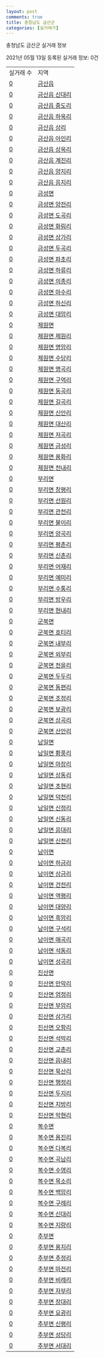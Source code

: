 ```yaml
---
layout: post
comments: true
title: 충청남도 금산군
categories: [실거래가]
---
```


충청남도 금산군 실거래 정보

2021년 05월 13일 등록된 실거래 정보: 0건


<table>
  <tr>
    <td>실거래 수</td>
    <td>지역</td>
  </tr>

  
  <tr>
    <td><a href="4471025000.html">0</a></td>
    <td><a href="4471025000.html">금산읍</a></td>
  </tr>
    

  <tr>
    <td><a href="4471025021.html">0</a></td>
    <td><a href="4471025021.html">금산읍 신대리</a></td>
  </tr>
    

  <tr>
    <td><a href="4471025022.html">0</a></td>
    <td><a href="4471025022.html">금산읍 중도리</a></td>
  </tr>
    

  <tr>
    <td><a href="4471025023.html">0</a></td>
    <td><a href="4471025023.html">금산읍 하옥리</a></td>
  </tr>
    

  <tr>
    <td><a href="4471025024.html">0</a></td>
    <td><a href="4471025024.html">금산읍 상리</a></td>
  </tr>
    

  <tr>
    <td><a href="4471025025.html">0</a></td>
    <td><a href="4471025025.html">금산읍 아인리</a></td>
  </tr>
    

  <tr>
    <td><a href="4471025026.html">0</a></td>
    <td><a href="4471025026.html">금산읍 상옥리</a></td>
  </tr>
    

  <tr>
    <td><a href="4471025027.html">0</a></td>
    <td><a href="4471025027.html">금산읍 계진리</a></td>
  </tr>
    

  <tr>
    <td><a href="4471025028.html">0</a></td>
    <td><a href="4471025028.html">금산읍 양지리</a></td>
  </tr>
    

  <tr>
    <td><a href="4471025029.html">0</a></td>
    <td><a href="4471025029.html">금산읍 음지리</a></td>
  </tr>
    

  <tr>
    <td><a href="4471031000.html">0</a></td>
    <td><a href="4471031000.html">금성면</a></td>
  </tr>
    

  <tr>
    <td><a href="4471031021.html">0</a></td>
    <td><a href="4471031021.html">금성면 양전리</a></td>
  </tr>
    

  <tr>
    <td><a href="4471031022.html">0</a></td>
    <td><a href="4471031022.html">금성면 도곡리</a></td>
  </tr>
    

  <tr>
    <td><a href="4471031023.html">0</a></td>
    <td><a href="4471031023.html">금성면 화림리</a></td>
  </tr>
    

  <tr>
    <td><a href="4471031024.html">0</a></td>
    <td><a href="4471031024.html">금성면 상가리</a></td>
  </tr>
    

  <tr>
    <td><a href="4471031025.html">0</a></td>
    <td><a href="4471031025.html">금성면 두곡리</a></td>
  </tr>
    

  <tr>
    <td><a href="4471031026.html">0</a></td>
    <td><a href="4471031026.html">금성면 파초리</a></td>
  </tr>
    

  <tr>
    <td><a href="4471031027.html">0</a></td>
    <td><a href="4471031027.html">금성면 하류리</a></td>
  </tr>
    

  <tr>
    <td><a href="4471031028.html">0</a></td>
    <td><a href="4471031028.html">금성면 의총리</a></td>
  </tr>
    

  <tr>
    <td><a href="4471031029.html">0</a></td>
    <td><a href="4471031029.html">금성면 마수리</a></td>
  </tr>
    

  <tr>
    <td><a href="4471031030.html">0</a></td>
    <td><a href="4471031030.html">금성면 하신리</a></td>
  </tr>
    

  <tr>
    <td><a href="4471031031.html">0</a></td>
    <td><a href="4471031031.html">금성면 대암리</a></td>
  </tr>
    

  <tr>
    <td><a href="4471032000.html">0</a></td>
    <td><a href="4471032000.html">제원면</a></td>
  </tr>
    

  <tr>
    <td><a href="4471032021.html">0</a></td>
    <td><a href="4471032021.html">제원면 제원리</a></td>
  </tr>
    

  <tr>
    <td><a href="4471032022.html">0</a></td>
    <td><a href="4471032022.html">제원면 명암리</a></td>
  </tr>
    

  <tr>
    <td><a href="4471032023.html">0</a></td>
    <td><a href="4471032023.html">제원면 수당리</a></td>
  </tr>
    

  <tr>
    <td><a href="4471032024.html">0</a></td>
    <td><a href="4471032024.html">제원면 명곡리</a></td>
  </tr>
    

  <tr>
    <td><a href="4471032025.html">0</a></td>
    <td><a href="4471032025.html">제원면 구억리</a></td>
  </tr>
    

  <tr>
    <td><a href="4471032026.html">0</a></td>
    <td><a href="4471032026.html">제원면 동곡리</a></td>
  </tr>
    

  <tr>
    <td><a href="4471032027.html">0</a></td>
    <td><a href="4471032027.html">제원면 길곡리</a></td>
  </tr>
    

  <tr>
    <td><a href="4471032028.html">0</a></td>
    <td><a href="4471032028.html">제원면 신안리</a></td>
  </tr>
    

  <tr>
    <td><a href="4471032029.html">0</a></td>
    <td><a href="4471032029.html">제원면 대산리</a></td>
  </tr>
    

  <tr>
    <td><a href="4471032030.html">0</a></td>
    <td><a href="4471032030.html">제원면 저곡리</a></td>
  </tr>
    

  <tr>
    <td><a href="4471032031.html">0</a></td>
    <td><a href="4471032031.html">제원면 금성리</a></td>
  </tr>
    

  <tr>
    <td><a href="4471032032.html">0</a></td>
    <td><a href="4471032032.html">제원면 용화리</a></td>
  </tr>
    

  <tr>
    <td><a href="4471032033.html">0</a></td>
    <td><a href="4471032033.html">제원면 천내리</a></td>
  </tr>
    

  <tr>
    <td><a href="4471033000.html">0</a></td>
    <td><a href="4471033000.html">부리면</a></td>
  </tr>
    

  <tr>
    <td><a href="4471033021.html">0</a></td>
    <td><a href="4471033021.html">부리면 창평리</a></td>
  </tr>
    

  <tr>
    <td><a href="4471033022.html">0</a></td>
    <td><a href="4471033022.html">부리면 선원리</a></td>
  </tr>
    

  <tr>
    <td><a href="4471033023.html">0</a></td>
    <td><a href="4471033023.html">부리면 관천리</a></td>
  </tr>
    

  <tr>
    <td><a href="4471033024.html">0</a></td>
    <td><a href="4471033024.html">부리면 불이리</a></td>
  </tr>
    

  <tr>
    <td><a href="4471033025.html">0</a></td>
    <td><a href="4471033025.html">부리면 양곡리</a></td>
  </tr>
    

  <tr>
    <td><a href="4471033026.html">0</a></td>
    <td><a href="4471033026.html">부리면 평촌리</a></td>
  </tr>
    

  <tr>
    <td><a href="4471033027.html">0</a></td>
    <td><a href="4471033027.html">부리면 신촌리</a></td>
  </tr>
    

  <tr>
    <td><a href="4471033028.html">0</a></td>
    <td><a href="4471033028.html">부리면 어재리</a></td>
  </tr>
    

  <tr>
    <td><a href="4471033029.html">0</a></td>
    <td><a href="4471033029.html">부리면 예미리</a></td>
  </tr>
    

  <tr>
    <td><a href="4471033030.html">0</a></td>
    <td><a href="4471033030.html">부리면 수통리</a></td>
  </tr>
    

  <tr>
    <td><a href="4471033031.html">0</a></td>
    <td><a href="4471033031.html">부리면 방우리</a></td>
  </tr>
    

  <tr>
    <td><a href="4471033032.html">0</a></td>
    <td><a href="4471033032.html">부리면 현내리</a></td>
  </tr>
    

  <tr>
    <td><a href="4471034000.html">0</a></td>
    <td><a href="4471034000.html">군북면</a></td>
  </tr>
    

  <tr>
    <td><a href="4471034021.html">0</a></td>
    <td><a href="4471034021.html">군북면 호티리</a></td>
  </tr>
    

  <tr>
    <td><a href="4471034022.html">0</a></td>
    <td><a href="4471034022.html">군북면 내부리</a></td>
  </tr>
    

  <tr>
    <td><a href="4471034023.html">0</a></td>
    <td><a href="4471034023.html">군북면 외부리</a></td>
  </tr>
    

  <tr>
    <td><a href="4471034024.html">0</a></td>
    <td><a href="4471034024.html">군북면 천을리</a></td>
  </tr>
    

  <tr>
    <td><a href="4471034025.html">0</a></td>
    <td><a href="4471034025.html">군북면 두두리</a></td>
  </tr>
    

  <tr>
    <td><a href="4471034026.html">0</a></td>
    <td><a href="4471034026.html">군북면 동편리</a></td>
  </tr>
    

  <tr>
    <td><a href="4471034027.html">0</a></td>
    <td><a href="4471034027.html">군북면 조정리</a></td>
  </tr>
    

  <tr>
    <td><a href="4471034028.html">0</a></td>
    <td><a href="4471034028.html">군북면 보광리</a></td>
  </tr>
    

  <tr>
    <td><a href="4471034029.html">0</a></td>
    <td><a href="4471034029.html">군북면 상곡리</a></td>
  </tr>
    

  <tr>
    <td><a href="4471034030.html">0</a></td>
    <td><a href="4471034030.html">군북면 산안리</a></td>
  </tr>
    

  <tr>
    <td><a href="4471035000.html">0</a></td>
    <td><a href="4471035000.html">남일면</a></td>
  </tr>
    

  <tr>
    <td><a href="4471035021.html">0</a></td>
    <td><a href="4471035021.html">남일면 황풍리</a></td>
  </tr>
    

  <tr>
    <td><a href="4471035022.html">0</a></td>
    <td><a href="4471035022.html">남일면 마장리</a></td>
  </tr>
    

  <tr>
    <td><a href="4471035023.html">0</a></td>
    <td><a href="4471035023.html">남일면 상동리</a></td>
  </tr>
    

  <tr>
    <td><a href="4471035024.html">0</a></td>
    <td><a href="4471035024.html">남일면 초현리</a></td>
  </tr>
    

  <tr>
    <td><a href="4471035025.html">0</a></td>
    <td><a href="4471035025.html">남일면 덕천리</a></td>
  </tr>
    

  <tr>
    <td><a href="4471035026.html">0</a></td>
    <td><a href="4471035026.html">남일면 신정리</a></td>
  </tr>
    

  <tr>
    <td><a href="4471035027.html">0</a></td>
    <td><a href="4471035027.html">남일면 신동리</a></td>
  </tr>
    

  <tr>
    <td><a href="4471035028.html">0</a></td>
    <td><a href="4471035028.html">남일면 음대리</a></td>
  </tr>
    

  <tr>
    <td><a href="4471035029.html">0</a></td>
    <td><a href="4471035029.html">남일면 신천리</a></td>
  </tr>
    

  <tr>
    <td><a href="4471036000.html">0</a></td>
    <td><a href="4471036000.html">남이면</a></td>
  </tr>
    

  <tr>
    <td><a href="4471036021.html">0</a></td>
    <td><a href="4471036021.html">남이면 하금리</a></td>
  </tr>
    

  <tr>
    <td><a href="4471036022.html">0</a></td>
    <td><a href="4471036022.html">남이면 상금리</a></td>
  </tr>
    

  <tr>
    <td><a href="4471036023.html">0</a></td>
    <td><a href="4471036023.html">남이면 건천리</a></td>
  </tr>
    

  <tr>
    <td><a href="4471036024.html">0</a></td>
    <td><a href="4471036024.html">남이면 역평리</a></td>
  </tr>
    

  <tr>
    <td><a href="4471036025.html">0</a></td>
    <td><a href="4471036025.html">남이면 대양리</a></td>
  </tr>
    

  <tr>
    <td><a href="4471036026.html">0</a></td>
    <td><a href="4471036026.html">남이면 흑암리</a></td>
  </tr>
    

  <tr>
    <td><a href="4471036027.html">0</a></td>
    <td><a href="4471036027.html">남이면 구석리</a></td>
  </tr>
    

  <tr>
    <td><a href="4471036028.html">0</a></td>
    <td><a href="4471036028.html">남이면 매곡리</a></td>
  </tr>
    

  <tr>
    <td><a href="4471036029.html">0</a></td>
    <td><a href="4471036029.html">남이면 석동리</a></td>
  </tr>
    

  <tr>
    <td><a href="4471036030.html">0</a></td>
    <td><a href="4471036030.html">남이면 성곡리</a></td>
  </tr>
    

  <tr>
    <td><a href="4471037000.html">0</a></td>
    <td><a href="4471037000.html">진산면</a></td>
  </tr>
    

  <tr>
    <td><a href="4471037021.html">0</a></td>
    <td><a href="4471037021.html">진산면 만악리</a></td>
  </tr>
    

  <tr>
    <td><a href="4471037022.html">0</a></td>
    <td><a href="4471037022.html">진산면 엄정리</a></td>
  </tr>
    

  <tr>
    <td><a href="4471037023.html">0</a></td>
    <td><a href="4471037023.html">진산면 부암리</a></td>
  </tr>
    

  <tr>
    <td><a href="4471037024.html">0</a></td>
    <td><a href="4471037024.html">진산면 삼가리</a></td>
  </tr>
    

  <tr>
    <td><a href="4471037025.html">0</a></td>
    <td><a href="4471037025.html">진산면 오항리</a></td>
  </tr>
    

  <tr>
    <td><a href="4471037026.html">0</a></td>
    <td><a href="4471037026.html">진산면 석막리</a></td>
  </tr>
    

  <tr>
    <td><a href="4471037027.html">0</a></td>
    <td><a href="4471037027.html">진산면 교촌리</a></td>
  </tr>
    

  <tr>
    <td><a href="4471037028.html">0</a></td>
    <td><a href="4471037028.html">진산면 읍내리</a></td>
  </tr>
    

  <tr>
    <td><a href="4471037029.html">0</a></td>
    <td><a href="4471037029.html">진산면 묵산리</a></td>
  </tr>
    

  <tr>
    <td><a href="4471037030.html">0</a></td>
    <td><a href="4471037030.html">진산면 행정리</a></td>
  </tr>
    

  <tr>
    <td><a href="4471037031.html">0</a></td>
    <td><a href="4471037031.html">진산면 두지리</a></td>
  </tr>
    

  <tr>
    <td><a href="4471037032.html">0</a></td>
    <td><a href="4471037032.html">진산면 지방리</a></td>
  </tr>
    

  <tr>
    <td><a href="4471037033.html">0</a></td>
    <td><a href="4471037033.html">진산면 막현리</a></td>
  </tr>
    

  <tr>
    <td><a href="4471038000.html">0</a></td>
    <td><a href="4471038000.html">복수면</a></td>
  </tr>
    

  <tr>
    <td><a href="4471038021.html">0</a></td>
    <td><a href="4471038021.html">복수면 용진리</a></td>
  </tr>
    

  <tr>
    <td><a href="4471038022.html">0</a></td>
    <td><a href="4471038022.html">복수면 다복리</a></td>
  </tr>
    

  <tr>
    <td><a href="4471038023.html">0</a></td>
    <td><a href="4471038023.html">복수면 곡남리</a></td>
  </tr>
    

  <tr>
    <td><a href="4471038024.html">0</a></td>
    <td><a href="4471038024.html">복수면 수영리</a></td>
  </tr>
    

  <tr>
    <td><a href="4471038025.html">0</a></td>
    <td><a href="4471038025.html">복수면 목소리</a></td>
  </tr>
    

  <tr>
    <td><a href="4471038026.html">0</a></td>
    <td><a href="4471038026.html">복수면 백암리</a></td>
  </tr>
    

  <tr>
    <td><a href="4471038027.html">0</a></td>
    <td><a href="4471038027.html">복수면 구례리</a></td>
  </tr>
    

  <tr>
    <td><a href="4471038028.html">0</a></td>
    <td><a href="4471038028.html">복수면 신대리</a></td>
  </tr>
    

  <tr>
    <td><a href="4471038029.html">0</a></td>
    <td><a href="4471038029.html">복수면 지량리</a></td>
  </tr>
    

  <tr>
    <td><a href="4471039000.html">0</a></td>
    <td><a href="4471039000.html">추부면</a></td>
  </tr>
    

  <tr>
    <td><a href="4471039021.html">0</a></td>
    <td><a href="4471039021.html">추부면 용지리</a></td>
  </tr>
    

  <tr>
    <td><a href="4471039022.html">0</a></td>
    <td><a href="4471039022.html">추부면 추정리</a></td>
  </tr>
    

  <tr>
    <td><a href="4471039023.html">0</a></td>
    <td><a href="4471039023.html">추부면 마전리</a></td>
  </tr>
    

  <tr>
    <td><a href="4471039024.html">0</a></td>
    <td><a href="4471039024.html">추부면 비례리</a></td>
  </tr>
    

  <tr>
    <td><a href="4471039025.html">0</a></td>
    <td><a href="4471039025.html">추부면 자부리</a></td>
  </tr>
    

  <tr>
    <td><a href="4471039026.html">0</a></td>
    <td><a href="4471039026.html">추부면 장대리</a></td>
  </tr>
    

  <tr>
    <td><a href="4471039027.html">0</a></td>
    <td><a href="4471039027.html">추부면 요광리</a></td>
  </tr>
    

  <tr>
    <td><a href="4471039028.html">0</a></td>
    <td><a href="4471039028.html">추부면 신평리</a></td>
  </tr>
    

  <tr>
    <td><a href="4471039029.html">0</a></td>
    <td><a href="4471039029.html">추부면 성당리</a></td>
  </tr>
    

  <tr>
    <td><a href="4471039030.html">0</a></td>
    <td><a href="4471039030.html">추부면 서대리</a></td>
  </tr>
    


</table>
    
